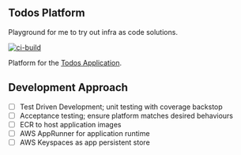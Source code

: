 ## Todos Platform

Playground for me to try out infra as code solutions.

[![ci-build](https://github.com/ssimmie/todos-platform/actions/workflows/push.yml/badge.svg)](https://github.com/ssimmie/todos-platform/actions/workflows/push.yml)

Platform for the [Todos Application](https://github.com/ssimmie/todos).

## Development Approach 

- [ ] Test Driven Development; unit testing with coverage backstop
- [ ] Acceptance testing; ensure platform matches desired behaviours
- [ ] ECR to host application images
- [ ] AWS AppRunner for application runtime
- [ ] AWS Keyspaces as app persistent store
